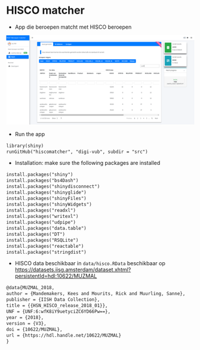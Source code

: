 # HISCO matcher

- App die beroepen matcht met HISCO beroepen

![](doc/img/screenshot.png)

- Run the app

```
library(shiny)
runGitHub("hiscomatcher", "digi-vub", subdir = "src")
```

- Installation: make sure the following packages are installed 

```
install.packages("shiny")
install.packages("bs4Dash")
install.packages("shinydisconnect")
install.packages("shinyglide")
install.packages("shinyFiles")
install.packages("shinyWidgets")
install.packages("readxl")
install.packages("writexl")
install.packages("udpipe")
install.packages("data.table")
install.packages("DT")
install.packages("RSQLite")
install.packages("reactable")
install.packages("stringdist")
```

- HISCO data beschikbaar in `data/hisco.RData` beschikbaar op https://datasets.iisg.amsterdam/dataset.xhtml?persistentId=hdl:10622/MUZMAL

```
@data{MUZMAL_2018,
author = {Mandemakers, Kees and Mourits, Rick and Muurling, Sanne},
publisher = {IISH Data Collection},
title = {{HSN_HISCO_release_2018_01}},
UNF = {UNF:6:wfK8iY9uetyciZC6YD66Pw==},
year = {2018},
version = {V3},
doi = {10622/MUZMAL},
url = {https://hdl.handle.net/10622/MUZMAL}
}
```
